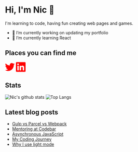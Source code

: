 # Hi, I'm Nic 👋

I'm learning to code, having fun creating web pages and games.

- 🔭 I’m currently working on updating my portfolio
- 🌱 I’m currently learning React

## Places you can find me

[<img height="32" width="32" alt="Twitter" src="images/twitter.svg" />](https://www.twitter.com/nicm4242) [<img height="32" width="32" alt="LinkedIn" src="images/linkedin.svg" />](https://www.linkedin.com/in/nicmayer42/)

## Stats

![Nic's github stats](https://github-readme-stats.vercel.app/api?username=nicm42&show_icons=true&theme=monokai&hide=issues,contribs&hide_rank=true) ![Top Langs](https://github-readme-stats.vercel.app/api/top-langs/?username=nicm42&layout=compact)

## Latest blog posts

<!-- HASHNODE:START -->
- [Gulp vs Parcel vs Webpack](https://nicm42.hashnode.dev/gulp-vs-parcel-vs-webpack)
- [Mentoring at Codebar](https://nicm42.hashnode.dev/mentoring-at-codebar)
- [Asynchronous JavaScript](https://nicm42.hashnode.dev/asynchronous-javascript)
- [My Coding Journey](https://nicm42.hashnode.dev/my-coding-journey)
- [Why I use light mode](https://nicm42.hashnode.dev/why-i-use-light-mode)
<!-- HASHNODE:END -->

<!-- **nicm42/nicm42** is a ✨ _special_ ✨ repository because its `README.md` (this file) appears on your GitHub profile.

Here are some ideas to get you started:

- 🔭 I’m currently working on ...
- 🌱 I’m currently learning ...
- 👯 I’m looking to collaborate on ...
- 🤔 I’m looking for help with ...
- 💬 Ask me about ...
- 📫 How to reach me: ...
- 😄 Pronouns: ...
- ⚡ Fun fact: ...
-->

